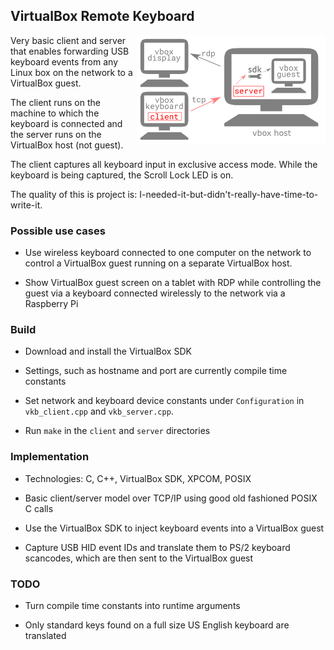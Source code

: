 ## VirtualBox Remote Keyboard

<img align="right" width="60%" src="./diagram.png">

Very basic client and server that enables forwarding USB keyboard events from any Linux box on the network to a VirtualBox guest.

The client runs on the machine to which the keyboard is connected and the server runs on the VirtualBox host (not guest).

The client captures all keyboard input in exclusive access mode. While the keyboard is being captured, the Scroll Lock LED is on.

The quality of this is project is: I-needed-it-but-didn't-really-have-time-to-write-it.


### Possible use cases

* Use wireless keyboard connected to one computer on the network to control a VirtualBox guest running on a separate VirtualBox host.

* Show VirtualBox guest screen on a tablet with RDP while controlling the guest via a keyboard connected wirelessly to the network via a Raspberry Pi


### Build

* Download and install the VirtualBox SDK

* Settings, such as hostname and port are currently compile time constants

* Set network and keyboard device constants under `Configuration` in `vkb_client.cpp` and `vkb_server.cpp`.

* Run `make` in the `client` and `server` directories


### Implementation

* Technologies: C, C++, VirtualBox SDK, XPCOM, POSIX

* Basic client/server model over TCP/IP using good old fashioned POSIX C calls

* Use the VirtualBox SDK to inject keyboard events into a VirtualBox guest

* Capture USB HID event IDs and translate them to PS/2 keyboard scancodes, which are then sent to the VirtualBox guest


### TODO

* Turn compile time constants into runtime arguments

* Only standard keys found on a full size US English keyboard are translated
